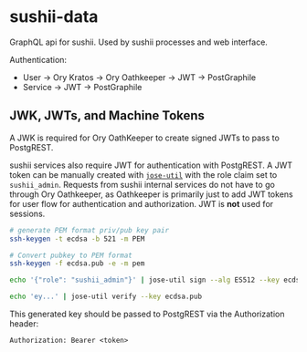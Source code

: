 # sushii-data

GraphQL api for sushii. Used by sushii processes and web interface.

Authentication:
* User -> Ory Kratos -> Ory Oathkeeper -> JWT -> PostGraphile
* Service -> JWT -> PostGraphile

## JWK, JWTs, and Machine Tokens

A JWK is required for Ory OathKeeper to create signed JWTs to pass to PostgREST.

sushii services also require JWT for authentication with PostgREST. A JWT token
can be manually created with
[`jose-util`](https://github.com/go-jose/go-jose/tree/v3/jose-util) with the role
claim set to `sushii_admin`. Requests from sushii internal services do not have to go
through Ory Oathkeeper, as Oathkeeper is primarily just to add JWT tokens for
user flow for authentication and authorization. JWT is **not** used for
sessions.

```bash
# generate PEM format priv/pub key pair
ssh-keygen -t ecdsa -b 521 -m PEM

# Convert pubkey to PEM format
ssh-keygen -f ecdsa.pub -e -m pem

echo '{"role": "sushii_admin"}' | jose-util sign --alg ES512 --key ecdsa

echo 'ey...' | jose-util verify --key ecdsa.pub
```

This generated key should be passed to PostgREST via the Authorization header:

`Authorization: Bearer <token>`

